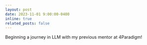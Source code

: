 ```yaml
---
layout: post
date: 2023-11-01 9:00:00-0400
inline: true
related_posts: false
---
```


Beginning a journey in LLM with my previous mentor at 4Paradigm!